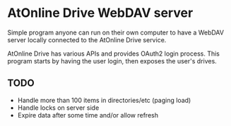 # AtOnline Drive WebDAV server

Simple program anyone can run on their own computer to have a WebDAV server locally connected to the AtOnline Drive service.

AtOnline Drive has various APIs and provides OAuth2 login process. This program starts by having the user login, then exposes the user's drives.

## TODO

* Handle more than 100 items in directories/etc (paging load)
* Handle locks on server side
* Expire data after some time and/or allow refresh
